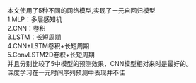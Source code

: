 本文使用了5种不同的网络模型,实现了一元自回归模型  
1.MLP：多层感知机  
2.CNN：卷积  
3.LSTM：长短周期  
4.CNN+LSTM卷积+长短周期  
5.ConvLSTM2D卷积+长短周期  
并且分别比较了5中模型的预测效果，CNN模型相对来时是最好的。  
深度学习在一元时间序列预测中表现并不佳

